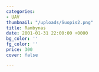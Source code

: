 ```yaml
---
categories:
- UAV
thumbnail: "/uploads/Suopis2.png"
title: Rambynas
date: 2001-01-31 22:00:00 +0000
bg_color: ''
fg_color: ''
price: 300
cover: false

---
```


